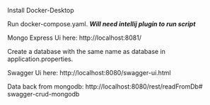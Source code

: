 



Install Docker-Desktop

Run docker-compose.yaml. ***Will need intellij plugin to run script***

Mongo Express Ui here:
http://localhost:8081/

Create a database with the same name as database in application.properties.



Swagger Ui here:
http://localhost:8080/swagger-ui.html




Data back from mongodb:
http://localhost:8080/rest/readFromDb# swagger-crud-mongodb
